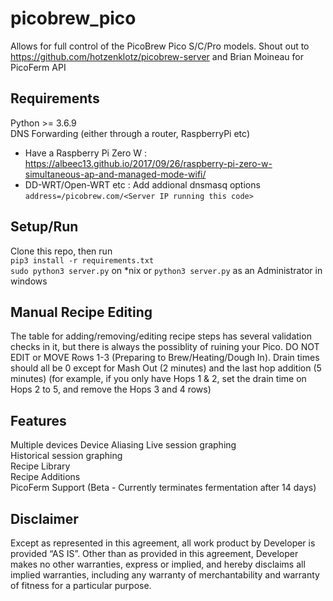 # picobrew_pico
Allows for full control of the PicoBrew Pico S/C/Pro models.  Shout out to https://github.com/hotzenklotz/picobrew-server and Brian Moineau for PicoFerm API

## Requirements
Python >= 3.6.9  
DNS Forwarding (either through a router, RaspberryPi etc)  
  - Have a Raspberry Pi Zero W : https://albeec13.github.io/2017/09/26/raspberry-pi-zero-w-simultaneous-ap-and-managed-mode-wifi/
  - DD-WRT/Open-WRT etc : Add addional dnsmasq options `address=/picobrew.com/<Server IP running this code>`

## Setup/Run
Clone this repo, then run  
`pip3 install -r requirements.txt`  
`sudo python3 server.py` on *nix or `python3 server.py` as an Administrator in windows

## Manual Recipe Editing
The table for adding/removing/editing recipe steps has several validation checks in it, but there is always the possiblity of ruining your Pico.  DO NOT EDIT or MOVE Rows 1-3 (Preparing to Brew/Heating/Dough In).  Drain times should all be 0 except for Mash Out (2 minutes) and the last hop addition (5 minutes) (for example, if you only have Hops 1 & 2, set the drain time on Hops 2 to 5, and remove the Hops 3 and 4 rows)

## Features
Multiple devices
Device Aliasing
Live session graphing  
Historical session graphing  
Recipe Library  
Recipe Additions  
PicoFerm Support (Beta - Currently terminates fermentation after 14 days)

## Disclaimer
Except as represented in this agreement, all work product by Developer is provided ​“AS IS”. Other than as provided in this agreement, Developer makes no other warranties, express or implied, and hereby disclaims all implied warranties, including any warranty of merchantability and warranty of fitness for a particular purpose.
